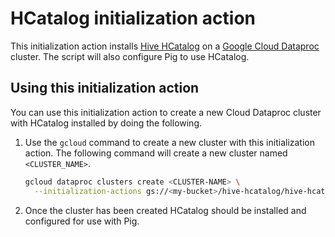# HCatalog initialization action

This initialization action installs [Hive HCatalog](https://cwiki.apache.org/confluence/display/Hive/HCatalog) on a [Google Cloud Dataproc](https://cloud.google.com/dataproc) cluster. The script will also configure Pig to use HCatalog.

## Using this initialization action

You can use this initialization action to create a new Cloud Dataproc cluster with HCatalog installed by doing the following.

1. Use the `gcloud` command to create a new cluster with this initialization action. The following command will create a new cluster named `<CLUSTER_NAME>`.

    ```bash
    gcloud dataproc clusters create <CLUSTER-NAME> \
      --initialization-actions gs://<my-bucket>/hive-hcatalog/hive-hcatalog.sh
    ```

1. Once the cluster has been created HCatalog should be installed and configured for use with Pig.

